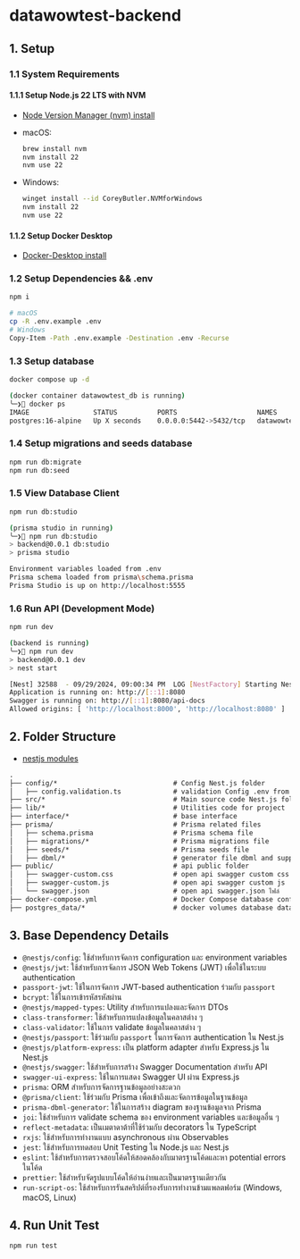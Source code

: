 
# datawowtest-backend

## 1. Setup

### 1.1 System Requirements

#### 1.1.1 Setup Node.js 22 LTS with NVM
- [Node Version Manager (nvm) install](https://github.com/nvm-sh/nvm)
- macOS:  
  ```sh
  brew install nvm
  nvm install 22
  nvm use 22
  ```

- Windows:  
  ```sh
  winget install --id CoreyButler.NVMforWindows
  nvm install 22
  nvm use 22
  ```
#### 1.1.2 Setup Docker Desktop
- [Docker-Desktop install](https://www.docker.com/products/docker-desktop/)

### 1.2 Setup Dependencies && .env

```sh
npm i

# macOS
cp -R .env.example .env
# Windows
Copy-Item -Path .env.example -Destination .env -Recurse
```

### 1.3 Setup database

```sh
docker compose up -d

(docker container datawowtest_db is running)
╰─❯ docker ps
IMAGE                STATUS          PORTS                    NAMES
postgres:16-alpine   Up X seconds    0.0.0.0:5442->5432/tcp   datawowtest_db
```

### 1.4 Setup migrations and seeds database

```sh
npm run db:migrate
npm run db:seed
```

### 1.5 View Database Client

```sh
npm run db:studio

(prisma studio in running)
╰─❯ npm run db:studio
> backend@0.0.1 db:studio
> prisma studio

Environment variables loaded from .env
Prisma schema loaded from prisma\schema.prisma
Prisma Studio is up on http://localhost:5555
```

### 1.6 Run API (Development Mode)

```sh
npm run dev

(backend is running)
╰─❯ npm run dev
> backend@0.0.1 dev
> nest start

[Nest] 32588  - 09/29/2024, 09:00:34 PM  LOG [NestFactory] Starting Nest application...
Application is running on: http://[::1]:8080
Swagger is running on: http://[::1]:8080/api-docs
Allowed origins: [ 'http://localhost:8000', 'http://localhost:8080' ]
```

## 2. Folder Structure

- [nestjs modules](https://docs.nestjs.com/modules)
```txt
.                   
├── config/*                             # Config Nest.js folder
│   ├── config.validation.ts             # validation Config .env from Joi on start api
├── src/*                                # Main source code Nest.js folder
├── lib/*                                # Utilities code for project
├── interface/*                          # base interface
├── prisma/                              # Prisma related files
│   ├── schema.prisma                    # Prisma schema file
│   ├── migrations/*                     # Prisma migrations file
│   ├── seeds/*                          # Prisma seeds file
│   ├── dbml/*                           # generator file dbml and support dbdiagram.io
├── public/                              # api public folder
│   ├── swagger-custom.css               # open api swagger custom css
│   ├── swagger-custom.js                # open api swagger custom js
│   └── swagger.json                     # open api swagger.json ไฟล์
├── docker-compose.yml                   # Docker Compose database configuration
├── postgres_data/*                      # docker volumes database data

```

## 3. Base Dependency Details

- `@nestjs/config`: ใช้สำหรับการจัดการ configuration และ environment variables
- `@nestjs/jwt`: ใช้สำหรับการจัดการ JSON Web Tokens (JWT) เพื่อใช้ในระบบ authentication
- `passport-jwt`: ใช้ในการจัดการ JWT-based authentication ร่วมกับ `passport`
- `bcrypt`: ใช้ในการเข้ารหัสรหัสผ่าน
- `@nestjs/mapped-types`: Utility สำหรับการแปลงและจัดการ DTOs
- `class-transformer`: ใช้สำหรับการแปลงข้อมูลในคลาสต่าง ๆ
- `class-validator`: ใช้ในการ validate ข้อมูลในคลาสต่าง ๆ
- `@nestjs/passport`: ใช้ร่วมกับ `passport` ในการจัดการ authentication ใน Nest.js
- `@nestjs/platform-express`: เป็น platform adapter สำหรับ Express.js ใน Nest.js
- `@nestjs/swagger`: ใช้สำหรับการสร้าง Swagger Documentation สำหรับ API
- `swagger-ui-express`: ใช้ในการแสดง Swagger UI ผ่าน Express.js
- `prisma`: ORM สำหรับการจัดการฐานข้อมูลอย่างสะดวก
- `@prisma/client`: ใช้ร่วมกับ Prisma เพื่อเข้าถึงและจัดการข้อมูลในฐานข้อมูล
- `prisma-dbml-generator`: ใช้ในการสร้าง diagram ของฐานข้อมูลจาก Prisma 
- `joi`: ใช้สำหรับการ validate schema ของ environment variables และข้อมูลอื่น ๆ
- `reflect-metadata`: เป็นเมตาดาต้าที่ใช้ร่วมกับ decorators ใน TypeScript
- `rxjs`: ใช้สำหรับการทำงานแบบ asynchronous ผ่าน Observables
- `jest`: ใช้สำหรับการทดสอบ Unit Testing ใน Node.js และ Nest.js
- `eslint`: ใช้สำหรับการตรวจสอบโค้ดให้สอดคล้องกับมาตรฐานโค้ดและหา potential errors ในโค้ด
- `prettier`: ใช้สำหรับจัดรูปแบบโค้ดให้อ่านง่ายและเป็นมาตรฐานเดียวกัน
- `run-script-os`: ใช้สำหรับการรันสคริปต์ที่รองรับการทำงานข้ามแพลตฟอร์ม (Windows, macOS, Linux)

## 4. Run Unit Test

```sh
npm run test
```
